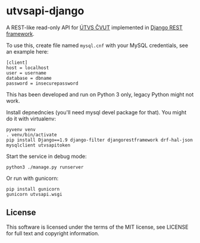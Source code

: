utvsapi-django
==============

A REST-like read-only API for [ÚTVS ČVUT](https://rozvoj.fit.cvut.cz/Main/rozvrhy-utvs-db)
implemented in [Django REST framework](http://www.django-rest-framework.org/).

To use this, create file named `mysql.cnf` with your MySQL credentials, see an example here:

    [client]
    host = localhost
    user = username
    database = dbname
    password = insecurepassword

This has been developed and run on Python 3 only, legacy Python might not work.

Install depnedncies (you'll need mysql devel package for that). You might do it with virtualenv:

    pyvenv venv
    . venv/bin/activate
    pip install Django==1.9 django-filter djangorestframework drf-hal-json mysqlclient utvsapitoken

Start the service in debug mode:

    python3 ./manage.py runserver

Or run with gunicorn:

    pip install gunicorn
    gunicorn utvsapi.wsgi

License
-------

This software is licensed under the terms of the MIT license, see LICENSE for full text and copyright information.
